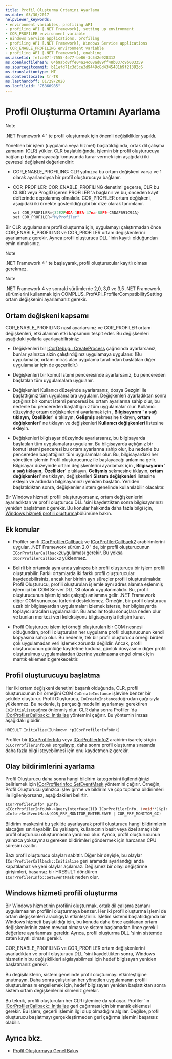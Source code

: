 ```yaml
---
title: Profil Oluşturma Ortamını Ayarlama
ms.date: 03/30/2017
helpviewer_keywords:
- environment variables, profiling API
- profiling API [.NET Framework], setting up environment
- COR_PROFILER environment variable
- Windows Service applications, profiling
- profiling API [.NET Framework], Windows Service applications
- COR_ENABLE_PROFILING environment variable
- profiling API [.NET Framework], enabling
ms.assetid: fefca07f-7555-4e77-be86-3c542e928312
ms.openlocfilehash: 04b9abd8ffe04a24c08ad89ff48b037c9b003359
ms.sourcegitcommit: b11efd71c3d5ce3d9449c8d4345481b9f21392c6
ms.translationtype: MT
ms.contentlocale: tr-TR
ms.lasthandoff: 01/29/2020
ms.locfileid: "76860985"
---
```

# <a name="setting-up-a-profiling-environment"></a>Profil Oluşturma Ortamını Ayarlama
> [!NOTE]
> .NET Framework 4 ' te profil oluşturmak için önemli değişiklikler yapıldı.  
  
 Yönetilen bir işlem (uygulama veya hizmet) başlatıldığında, ortak dil çalışma zamanını (CLR) yükler. CLR başlatıldığında, işlemin bir profil oluşturucuya bağlanıp bağlanmayacağı konusunda karar vermek için aşağıdaki iki çevresel değişkeni değerlendirir:  
  
- COR_ENABLE_PROFILING: CLR yalnızca bu ortam değişkeni varsa ve 1 olarak ayarlandıysa bir profil oluşturucuya bağlanır.  
  
- COR_PROFILER: COR_ENABLE_PROFILING denetimi geçerse, CLR bu CLSID veya ProgID içeren PROFILER 'a bağlanır ve bu, önceden kayıt defterinde depolanmış olmalıdır. COR_PROFILER ortam değişkeni, aşağıdaki iki örnekte gösterildiği gibi bir dize olarak tanımlanır.  
  
    ```cpp  
    set COR_PROFILER={32E2F4DA-1BEA-47ea-88F9-C5DAF691C94A}  
    set COR_PROFILER="MyProfiler"  
    ```  
  
 Bir CLR uygulamasını profil oluşturma için, uygulamayı çalıştırmadan önce COR_ENABLE_PROFILING ve COR_PROFILER ortam değişkenlerini ayarlamanız gerekir. Ayrıca profil oluşturucu DLL 'inin kayıtlı olduğundan emin olmalısınız.  
  
> [!NOTE]
> .NET Framework 4 ' te başlayarak, profil oluşturucular kayıtlı olması gerekmez.  
  
> [!NOTE]
> .NET Framework 4 ve sonraki sürümlerde 2,0, 3,0 ve 3,5 .NET Framework sürümlerini kullanmak için COMPLUS_ProfAPI_ProfilerCompatibilitySetting ortam değişkenini ayarlamanız gerekir.  
  
## <a name="environment-variable-scope"></a>Ortam değişkeni kapsamı  
 COR_ENABLE_PROFILING nasıl ayarlarsınız ve COR_PROFILER ortam değişkenleri, etki alanının etki kapsamını tespit eder. Bu değişkenleri aşağıdaki yollarla ayarlayabilirsiniz:  
  
- Değişkenleri bir [ICorDebug:: CreateProcess](../../../../docs/framework/unmanaged-api/debugging/icordebug-createprocess-method.md) çağrısında ayarlarsanız, bunlar yalnızca sizin çalıştırdığınız uygulamaya uygulanır. (Bu uygulamalar, ortamı miras alan uygulama tarafından başlatılan diğer uygulamalar için de geçerlidir.)  
  
- Değişkenleri bir komut Istemi penceresinde ayarlarsanız, bu pencereden başlatılan tüm uygulamalara uygulanır.  
  
- Değişkenleri Kullanıcı düzeyinde ayarlarsanız, dosya Gezgini ile başlattığınız tüm uygulamalara uygulanır. Değişkenleri ayarladıktan sonra açtığınız bir komut Istemi penceresi bu ortam ayarlarına sahip olur, bu nedenle bu pencereden başlattığınız tüm uygulamalar olur. Kullanıcı düzeyinde ortam değişkenlerini ayarlamak için **, Bilgisayarım ' a sağ tıklayın,** **Özellikler**' e tıklayın, **Gelişmiş** sekmesine tıklayın, **ortam değişkenleri**' ne tıklayın ve değişkenleri **Kullanıcı değişkenleri** listesine ekleyin.  
  
- Değişkenleri bilgisayar düzeyinde ayarlarsanız, bu bilgisayarda başlatılan tüm uygulamalara uygulanır. Bu bilgisayarda açtığınız bir komut Istemi penceresi bu ortam ayarlarına sahip olur, bu nedenle bu pencereden başlattığınız tüm uygulamalar olur. Bu, bilgisayardaki her yönetilen işlemin Profil oluşturucunuz ile başlayacağı anlamına gelir. Bilgisayar düzeyinde ortam değişkenlerini ayarlamak için **, Bilgisayarım ' a sağ tıklayın,** **Özellikler**' e tıklayın, **Gelişmiş** sekmesine tıklayın, **ortam değişkenleri**' ne tıklayın, değişkenleri **Sistem değişkenleri** listesine ekleyin ve ardından bilgisayarınızı yeniden başlatın. Yeniden başlatıldıktan sonra, değişkenler sistem genelinde kullanılabilir olacaktır.  
  
 Bir Windows hizmeti profili oluşturuyorsanız, ortam değişkenlerini ayarladıktan ve profil oluşturucu DLL 'sini kaydettikten sonra bilgisayarınızı yeniden başlatmanız gerekir. Bu konular hakkında daha fazla bilgi için, [Windows hizmeti profili oluşturma](#windows_service)bölümüne bakın.  
  
## <a name="additional-considerations"></a>Ek konular  
  
- Profiler sınıfı [ICorProfilerCallback](icorprofilercallback-interface.md) ve [ICorProfilerCallback2](icorprofilercallback2-interface.md) arabirimlerini uygular. .NET Framework sürüm 2,0 ' de, bir profil oluşturucunun `ICorProfilerCallback2`uygulaması gerekir. Bu yoksa `ICorProfilerCallback2` yüklenmez.  
  
- Belirli bir ortamda aynı anda yalnızca bir profil oluşturucu bir işlem profili oluşturabilir. Farklı ortamlarda iki farklı profil oluşturucular kaydedebilirsiniz, ancak her birinin ayrı süreçler profili oluşturulmalıdır. Profil Oluşturucu, profili oluşturulan işlemle aynı adres alanına eşlenmiş işlem içi bir COM Server DLL 'SI olarak uygulanmalıdır. Bu, profil oluşturucunun işlem içinde çalıştığı anlamına gelir. .NET Framework diğer COM sunucusu türlerini desteklemez. Örneğin, bir profil oluşturucu uzak bir bilgisayardan uygulamaları izlemek isterse, her bilgisayarda toplayıcı aracıları uygulamalıdır. Bu aracılar toplu sonuçlara neden olur ve bunları merkezi veri koleksiyonu bilgisayarıyla iletişim kurar.  
  
- Profil Oluşturucu işlem içi örneği oluşturulan bir COM nesnesi olduğundan, profili oluşturulan her uygulama profil oluşturucunun kendi kopyasına sahip olur. Bu nedenle, tek bir profil oluşturucu örneği birden çok uygulamadan veri işlemek zorunda değildir. Ancak, profil oluşturucunun günlüğe kaydetme koduna, günlük dosyasının diğer profili oluşturulmuş uygulamalardan üzerine yazılmasına engel olmak için mantık eklemeniz gerekecektir.  
  
## <a name="initializing-the-profiler"></a>Profil oluşturucuyu başlatma  
 Her iki ortam değişkeni denetimi başarılı olduğunda, CLR, profil oluşturucunun bir örneğini COM `CoCreateInstance` işlevine benzer bir şekilde oluşturur. Profil Oluşturucu, `CoCreateInstance`doğrudan çağrısıyla yüklenmez. Bu nedenle, iş parçacığı modelini ayarlamayı gerektiren `CoInitialize`çağrısı önlenmiş olur. CLR daha sonra Profiler 'da [ICorProfilerCallback:: Initialize](icorprofilercallback-initialize-method.md) yöntemini çağırır. Bu yöntemin imzası aşağıdaki gibidir.  
  
```cpp  
HRESULT Initialize(IUnknown *pICorProfilerInfoUnk)  
```  
  
 Profiler bir [ICorProfilerInfo](icorprofilerinfo-interface.md) veya [ICorProfilerInfo2](icorprofilerinfo2-interface.md) arabirim işaretçisi için `pICorProfilerInfoUnk` sorgulayıp, daha sonra profil oluşturma sırasında daha fazla bilgi isteyebilmesi için onu kaydetmeniz gerekir.  
  
## <a name="setting-event-notifications"></a>Olay bildirimlerini ayarlama  
 Profil Oluşturucu daha sonra hangi bildirim kategorisini ilgilendiğinizi belirlemek için [ICorProfilerInfo:: SetEventMask](icorprofilerinfo-seteventmask-method.md) yöntemini çağırır. Örneğin, Profil Oluşturucu yalnızca işlev girme ve bildirim ve çöp toplama bildirimleri ile ilgileniyorsanız, aşağıdakileri belirtir.  
  
```cpp  
ICorProfilerInfo* pInfo;  
pICorProfilerInfoUnk->QueryInterface(IID_ICorProfilerInfo, (void**)&pInfo);  
pInfo->SetEventMask(COR_PRF_MONITOR_ENTERLEAVE | COR_PRF_MONITOR_GC)  
```  
  
 Bildirim maskesini bu şekilde ayarlayarak profil oluşturucu hangi bildirimlerin alacağını sınırlayabilir. Bu yaklaşım, kullanıcının basit veya özel amaçlı bir profil oluşturucu oluşturmasına yardımcı olur. Ayrıca, profil oluşturucunun yalnızca yoksayması gereken bildirimleri göndermek için harcanan CPU süresini azaltır.  
  
 Bazı profil oluşturucu olayları sabittir. Diğer bir deyişle, bu olaylar `ICorProfilerCallback::Initialize` geri aramada ayarlandığı anda kapatılamaz ve yeni olaylar açılamaz. Değişmez bir olayı değiştirme girişimleri, başarısız bir HRESULT döndüren `ICorProfilerInfo::SetEventMask` neden olur.  
  
<a name="windows_service"></a>   
## <a name="profiling-a-windows-service"></a>Windows hizmeti profili oluşturma  
 Bir Windows hizmetinin profilini oluşturmak, ortak dil çalışma zamanı uygulamasının profilini oluşturmaya benzer. Her iki profil oluşturma işlemi de ortam değişkenleri aracılığıyla etkinleştirilir. İşletim sistemi başlatıldığında bir Windows hizmeti başlatıldığı için, bu konuda daha önce açıklanan ortam değişkenlerinin zaten mevcut olması ve sistem başlamadan önce gerekli değerlere ayarlanması gerekir. Ayrıca, profil oluşturma DLL 'sinin sistemde zaten kayıtlı olması gerekir.  
  
 COR_ENABLE_PROFILING ve COR_PROFILER ortam değişkenlerini ayarladıktan ve profil oluşturucu DLL 'sini kaydettikten sonra, Windows hizmetinin bu değişiklikleri algılayabilmesi için hedef bilgisayarı yeniden başlatmanız gerekir.  
  
 Bu değişikliklerin, sistem genelinde profil oluşturmayı etkinleştiğine unutmayın. Daha sonra çalıştırılan her yönetilen uygulamanın profili oluşturulmasını engellemek için, hedef bilgisayarı yeniden başlattıktan sonra sistem ortam değişkenlerini silmeniz gerekir.  
  
 Bu teknik, profili oluşturulan her CLR işlemine da yol açar. Profiler 'ın [ICorProfilerCallback:: Initialize](icorprofilercallback-initialize-method.md) geri çağırması için bir mantık eklemesi gerekir. Bu işlem, geçerli işlemin ilgi olup olmadığını algılar. Değilse, profil oluşturucu başlatmayı gerçekleştirmeden geri çağırma işlemini başarısız olabilir.  
  
## <a name="see-also"></a>Ayrıca bkz.

- [Profil Oluşturmaya Genel Bakış](profiling-overview.md)
